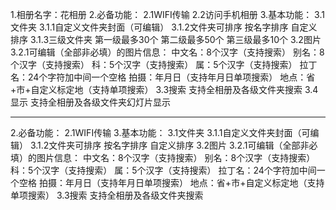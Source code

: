 1.相册名字：花相册
2.必备功能：
2.1WIFI传输
2.2访问手机相册
3.基本功能：
3.1文件夹
  3.1.1自定义文件夹封面（可编辑）
3.1.2文件夹可排序
按名字排序
自定义排序
3.1.3三级文件夹
第一级最多30个
第二级最多50个
第三级最多10个
3.2图片
3.2.1可编辑（全部非必填）的图片信息：
中文名：8个汉字（支持搜索）
别名：8个汉字（支持搜索）
科：5个汉字（支持搜索）
属：5个汉字（支持搜索）
拉丁名：24个字符加中间一个空格
拍摄：年月日（支持年月日单项搜索）
地点：省+市+自定义标定地（支持单项搜索）
3.3搜索
   支持全相册及各级文件夹搜索
3.4显示
    支持全相册及各级文件夹幻灯片显示


-------------------------------------------------------


2.必备功能：
  2.1WIFI传输
3.基本功能：
3.1文件夹
  3.1.1自定义文件夹封面（可编辑）
3.1.2文件夹可排序
按名字排序
自定义排序
3.2图片
3.2.1可编辑（全部非必填）的图片信息：
中文名：8个汉字（支持搜索）
别名：8个汉字（支持搜索）
科：5个汉字（支持搜索）
属：5个汉字（支持搜索）
拉丁名：24个字符加中间一个空格
拍摄：年月日（支持年月日单项搜索）
地点：省+市+自定义标定地（支持单项搜索）
3.3搜索
   支持全相册及各级文件夹搜索
